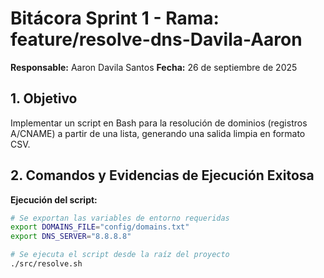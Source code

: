 # Bitácora Sprint 1 - Rama: feature/resolve-dns-Davila-Aaron

**Responsable:** Aaron Davila Santos 
**Fecha:** 26 de septiembre de 2025

## 1. Objetivo
Implementar un script en Bash para la resolución de dominios (registros A/CNAME) a partir de una lista, generando una salida limpia en formato CSV.

## 2. Comandos y Evidencias de Ejecución Exitosa

**Ejecución del script:**
```bash
# Se exportan las variables de entorno requeridas
export DOMAINS_FILE="config/domains.txt"
export DNS_SERVER="8.8.8.8"

# Se ejecuta el script desde la raíz del proyecto
./src/resolve.sh
